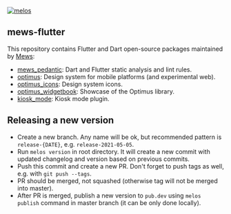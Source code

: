 [![melos](https://img.shields.io/badge/maintained%20with-melos-f700ff.svg?style=flat-square)](https://github.com/invertase/melos)

## mews-flutter

This repository contains Flutter and Dart open-source packages maintained by [Mews](https://mews.com):

- [mews_pedantic](mews_pedantic): Dart and Flutter static analysis and lint rules.
- [optimus](optimus): Design system for mobile platforms (and experimental web).
- [optimus_icons](optimus_icons): Design system icons.
- [optimus_widgetbook](optimus_widgetbook): Showcase of the Optimus library.
- [kiosk_mode](kiosk_mode): Kiosk mode plugin.

## Releasing a new version

- Create a new branch. Any name will be ok, but recommended pattern is `release-{DATE}`, e.g. `release-2021-05-05`.
- Run `melos version` in root directory. It will create a new commit with updated changelog and version based on
  previous commits.
- Push this commit and create a new PR. Don't forget to push tags as well, e.g. with `git push --tags`.
- PR should be merged, not squashed (otherwise tag will not be merged into master).
- After PR is merged, publish a new version to `pub.dev` using `melos publish` command in master branch (it can be only
  done locally).
